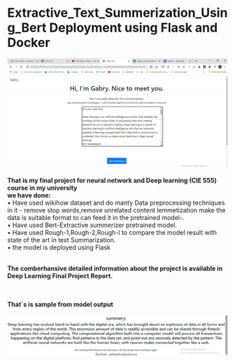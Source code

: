 # Extractive_Text_Summerization_Using_Bert Deployment using Flask and Docker
![alt text](https://github.com/AhmedaliElgabry/Extractive_Text_Summerization_Using_Bert/blob/master/The%20model%20in%20my%20localhost.png)
<br/>
<br/>
**That is my final project for neural network and Deep learning (CIE 555) course in my university** <br/>
**we have done:**<br/>
• Have used wikihow dataset and do manty Data preprocessing techniques in it - remove stop words,remove unrelated content lemmetization
make the data is suitable format to can feed it in the pretrained model-.<br/>
• Have used Bert-Extractive summerizer pretrained model.<br/>
• Have used Rough-1,Rough-2,Rough-l to compare the model result with state of the art in text Summarization.<br/>
• the model is deployed using Flask <br/>
<br/>

**The comberhansive detailed information about the project is available in Deep Learning Final Project Report.**<br/>
<br/>
<br/>

**That`s is sample from model output**<br/>
<br/>
![alt text](https://github.com/AhmedaliElgabry/Extractive_Text_Summerization_Using_Bert/blob/master/the%20model%20output.png)
